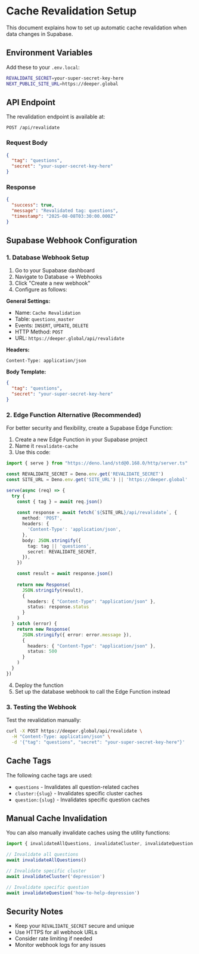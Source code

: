 # Cache Revalidation Setup

This document explains how to set up automatic cache revalidation when data changes in Supabase.

## Environment Variables

Add these to your `.env.local`:

```bash
REVALIDATE_SECRET=your-super-secret-key-here
NEXT_PUBLIC_SITE_URL=https://deeper.global
```

## API Endpoint

The revalidation endpoint is available at:
```
POST /api/revalidate
```

### Request Body
```json
{
  "tag": "questions",
  "secret": "your-super-secret-key-here"
}
```

### Response
```json
{
  "success": true,
  "message": "Revalidated tag: questions",
  "timestamp": "2025-08-08T03:30:00.000Z"
}
```

## Supabase Webhook Configuration

### 1. Database Webhook Setup

1. Go to your Supabase dashboard
2. Navigate to Database → Webhooks
3. Click "Create a new webhook"
4. Configure as follows:

**General Settings:**
- Name: `Cache Revalidation`
- Table: `questions_master`
- Events: `INSERT`, `UPDATE`, `DELETE`
- HTTP Method: `POST`
- URL: `https://deeper.global/api/revalidate`

**Headers:**
```
Content-Type: application/json
```

**Body Template:**
```json
{
  "tag": "questions",
  "secret": "your-super-secret-key-here"
}
```

### 2. Edge Function Alternative (Recommended)

For better security and flexibility, create a Supabase Edge Function:

1. Create a new Edge Function in your Supabase project
2. Name it `revalidate-cache`
3. Use this code:

```typescript
import { serve } from "https://deno.land/std@0.168.0/http/server.ts"

const REVALIDATE_SECRET = Deno.env.get('REVALIDATE_SECRET')
const SITE_URL = Deno.env.get('SITE_URL') || 'https://deeper.global'

serve(async (req) => {
  try {
    const { tag } = await req.json()
    
    const response = await fetch(`${SITE_URL}/api/revalidate`, {
      method: 'POST',
      headers: {
        'Content-Type': 'application/json',
      },
      body: JSON.stringify({
        tag: tag || 'questions',
        secret: REVALIDATE_SECRET,
      }),
    })

    const result = await response.json()
    
    return new Response(
      JSON.stringify(result),
      { 
        headers: { "Content-Type": "application/json" },
        status: response.status
      }
    )
  } catch (error) {
    return new Response(
      JSON.stringify({ error: error.message }),
      { 
        headers: { "Content-Type": "application/json" },
        status: 500
      }
    )
  }
})
```

4. Deploy the function
5. Set up the database webhook to call the Edge Function instead

### 3. Testing the Webhook

Test the revalidation manually:

```bash
curl -X POST https://deeper.global/api/revalidate \
  -H "Content-Type: application/json" \
  -d '{"tag": "questions", "secret": "your-super-secret-key-here"}'
```

## Cache Tags

The following cache tags are used:

- `questions` - Invalidates all question-related caches
- `cluster:{slug}` - Invalidates specific cluster caches
- `question:{slug}` - Invalidates specific question caches

## Manual Cache Invalidation

You can also manually invalidate caches using the utility functions:

```typescript
import { invalidateAllQuestions, invalidateCluster, invalidateQuestion } from '@/lib/supabase'

// Invalidate all questions
await invalidateAllQuestions()

// Invalidate specific cluster
await invalidateCluster('depression')

// Invalidate specific question
await invalidateQuestion('how-to-help-depression')
```

## Security Notes

- Keep your `REVALIDATE_SECRET` secure and unique
- Use HTTPS for all webhook URLs
- Consider rate limiting if needed
- Monitor webhook logs for any issues
